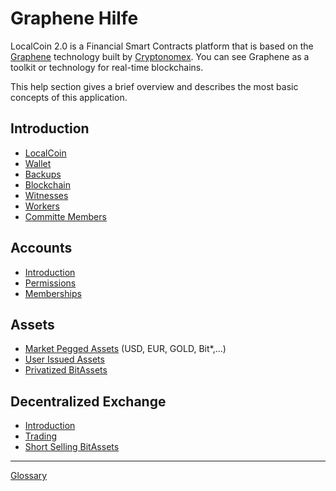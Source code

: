# Graphene Hilfe

LocalCoin 2.0 is a Financial Smart Contracts platform that is based on the
[Graphene](https://github.com/cryptonomex/graphene) technology built by
[Cryptonomex](https://cryptonomex.com). You can see Graphene as a toolkit or
technology for real-time blockchains.

This help section gives a brief overview and describes the most basic concepts
of this application.

## Introduction
 * [LocalCoin](introduction/localcoin.md)
 * [Wallet](introduction/wallets.md)
 * [Backups](introduction/backups.md)
 * [Blockchain](introduction/blockchain.md)
 * [Witnesses](introduction/witness.md)
 * [Workers](introduction/workers.md)
 * [Committe Members](introduction/committee.md)

## Accounts
 * [Introduction](accounts/general.md)
 * [Permissions](accounts/permissions.md)
 * [Memberships](accounts/membership.md)

## Assets
 * [Market Pegged Assets](assets/mpa.md) (USD, EUR, GOLD, Bit\*,...)
 * [User Issued Assets](assets/uia.md)
 * [Privatized BitAssets](assets/privbitassets.md)

## Decentralized Exchange
 * [Introduction](dex/introduction.md)
 * [Trading](dex/trading.md)
 * [Short Selling BitAssets](dex/shorting.md)

----------
[Glossary](glossary.md)
